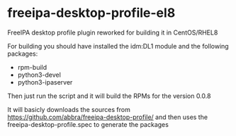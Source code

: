 # freeipa-desktop-profile-el8
FreeIPA desktop profile plugin reworked for building it in CentOS/RHEL8

For building you should have installed the idm:DL1 module and the following packages:

* rpm-build
* python3-devel
* python3-ipaserver

Then just run the script and it will build the RPMs for the version 0.0.8

It will basicly downloads the sources from https://github.com/abbra/freeipa-desktop-profile/ and then uses the freeipa-desktop-profile.spec to generate the packages
